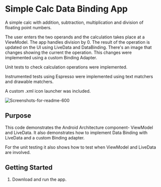 Simple Calc Data Binding App
===================================

A simple calc with addition, subtraction, multiplication and division of floating point numbers.

The user enters the two operands and the calculation takes place at a ViewModel.
The app handles division by 0. 
The result of the operation is updated on the UI using LiveData and DataBinding.
There's an image that changes showing the current the operation. This changes were implemented using a custom Binding Adapter.

Unit tests to check calculation operations were implemented.

Instrumented tests using Espresso were implemented using text matchers and drawable matchers. 

A custom .xml icon launcher was included.

![Screenshots-for-readme-600](https://user-images.githubusercontent.com/96868937/179285723-911d5cac-2315-44cb-8013-840e4db57f48.jpg)


Purpose
--------------

This code demonstrates the Android Architecture component- ViewModel and LiveData.
It also demonstrates how to implement Data Binding with LiveData and a custom Binding adapter.

For the unit testing it also shows how to test when ViewModel and LiveData are involved.

Getting Started
---------------

1. Download and run the app.
